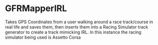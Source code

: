 # GFRMapperIRL
Takes GPS Coordinates from a user walking around a race track/course in real life and saves them, then inserts them into a Racing Simulator track generator to create a track mimicking IRL. In this instance the racing simulator being used is Assetto Corsa 
